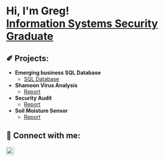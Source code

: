 <h1>Hi, I'm Greg! <br/><a href="https://www.linkedin.com/in/gregory-martin-b40ba4155/">Information Systems Security Graduate</a></h1>

<h2>✐ Projects:</h2>

- <b>Emerging business SQL Database</b>
  - [SQL Database]()
- <b>Shamoon Virus Analysis</b>
  - [Report]()
- <b>Security Audit</b>
  - [Report]()
- <b>Soil Moisture Sensor</b>
  - [Report]()

<h2> 🤳 Connect with me:</h2>

[<img align="left" alt="Gregory Martin | LinkedIn" width="22px" src="https://cdn.jsdelivr.net/npm/simple-icons@v3/icons/linkedin.svg" />][linkedin]

[linkedin]: https://www.linkedin.com/in/gregory-martin-b40ba4155/

<!--
**joshmadakor1/joshmadakor1** is a ✨ _special_ ✨ repository because its `README.md` (this file) appears on your GitHub profile.

Here are some ideas to get you started:

- 🔭 I’m currently working on ...
- 🌱 I’m currently learning ...
- 👯 I’m looking to collaborate on ...
- 🤔 I’m looking for help with ...
- 💬 Ask me about ...
- 📫 How to reach me: ...
- 😄 Pronouns: ...
- ⚡ Fun fact: ...
-->
